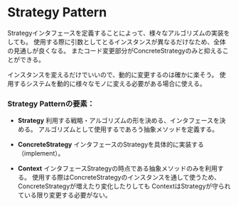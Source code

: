 # Strategy Pattern

Strategyインタフェースを定義することによって、様々なアルゴリズムの実装をしても。
使用する際に引数としてとるインスタンスが異なるだけなため、全体の見通しが良くなる。
またコード変更部分がConcreteStrategyのみと抑えることができる。

インスタンスを変えるだけでいいので、動的に変更するのは確かに楽そう。
使用するシステムを動的に様々なモノに変える必要がある場合に使える。

### Strategy Patternの要素：
* **Strategy**
利用する戦略・アルゴリズムの形を決める、インタフェースを決める。
アルゴリズムとして使用するであろう抽象メソッドを定義する。


* **ConcreteStrategy**
インタフェースのStrategyを具体的に実装する（implement）。


* **Context**
インタフェースStrategyの時点である抽象メソッドのみを利用する。
使用する際はConcreteStrategyのインスタンスを通して使うため、ConcreteStrategyが増えたり変化したりしても
ContextはStrategyが守られている限り変更する必要がない。



